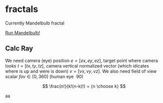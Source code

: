 # fractals
Currently Mandelbulb fractal

[Run Mandelbulb!](http://htmlpreview.github.io/?https://github.com/kamil-kielczewski/fractals/blob/master/mandelbulb.html)

## Calc Ray

We need camera (eye) position $e = [ex,ey,ez]$, target point where camera looks $t= [tx,ty,tz]$, camera vertical normalized vector (which idicates where is up and were is down)  $v=[vx,vy,vz]$. We also need field of view scalar $fov \in [0,360]$ (human eye $~90$)

$$
\frac{n!}{k!(n-k)!} = {n \choose k}
$$


aa
